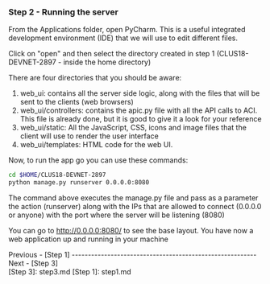 
### Step 2 - Running the server

From the Applications folder, open PyCharm. This is a useful integrated development environment (IDE) that we will use
to edit different files. 

Click on "open" and then select the directory created in step 1 (CLUS18-DEVNET-2897 - inside the home directory)

There are four directories that you should be aware:

1. web_ui: contains all the server side logic, along with the files that will be sent to the clients (web browsers)
2. web_ui/controllers: contains the apic.py file with all the API calls to ACI. This file is already done, but it is
good to give it a look for your reference
3. web_ui/static: All the JavaScript, CSS, icons and image files that the client will use to render the user interface
4. web_ui/templates: HTML code for the web UI.

Now, to run the app go you can use these commands:

```bash
cd $HOME/CLUS18-DEVNET-2897
python manage.py runserver 0.0.0.0:8080
```
The command above executes the manage.py file and pass as a parameter the action (runserver) along with the 
IPs that are allowed to connect (0.0.0.0 or anyone) with the port where the server will be listening (8080)

You can go to http://0.0.0.0:8080/ to see the base layout. You have now a web application up and running in your machine

Previous - [Step 1] --------------------------------------------------------- Next - [Step 3]   
[Step 3]: step3.md
[Step 1]: step1.md